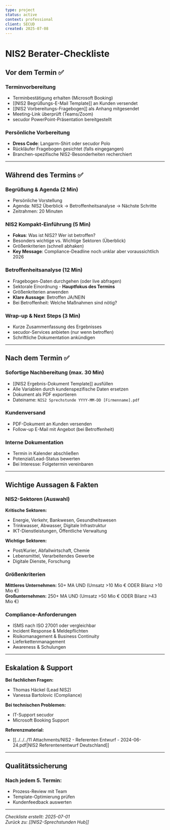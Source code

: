 ```yaml
---
type: project
status: active
context: professional
client: SECUD
created: 2025-07-08
---
```


# NIS2 Berater-Checkliste

## Vor dem Termin ✅

### Terminvorbereitung
- Terminbestätigung erhalten (Microsoft Booking)
- [[NIS2 Begrüßungs-E-Mail Template]] an Kunden versendet
- [[NIS2 Vorbereitungs-Fragebogen]] als Anhang mitgesendet
- Meeting-Link überprüft (Teams/Zoom)
- secudor PowerPoint-Präsentation bereitgestellt

### Persönliche Vorbereitung
- **Dress Code**: Langarm-Shirt oder secudor Polo
- Rückläufer Fragebogen gesichtet (falls eingegangen)
- Branchen-spezifische NIS2-Besonderheiten recherchiert

---

## Während des Termins ✅

### Begrüßung & Agenda (2 Min)
- Persönliche Vorstellung
- Agenda: NIS2 Überblick → Betroffenheitsanalyse → Nächste Schritte
- Zeitrahmen: 20 Minuten

### NIS2 Kompakt-Einführung (5 Min)
- **Fokus**: Was ist NIS2? Wer ist betroffen?
- Besonders wichtige vs. Wichtige Sektoren (Überblick)
- Größenkriterien (schnell abhaken)
- **Key Message**: Compliance-Deadline noch unklar aber voraussichtlich 2026

### Betroffenheitsanalyse (12 Min)
- Fragebogen-Daten durchgehen (oder live abfragen)
- Sektorale Einordnung - **Hauptfokus des Termins**
- Größenkriterien anwenden
- **Klare Aussage**: Betroffen JA/NEIN
- Bei Betroffenheit: Welche Maßnahmen sind nötig?

### Wrap-up & Next Steps (3 Min)
- Kurze Zusammenfassung des Ergebnisses
- secudor-Services anbieten (nur wenn betroffen)
- Schriftliche Dokumentation ankündigen

---

## Nach dem Termin ✅

### Sofortige Nachbereitung (max. 30 Min)
- [[NIS2 Ergebnis-Dokument Template]] ausfüllen
- Alle Variablen durch kundenspezifische Daten ersetzen
- Dokument als PDF exportieren
- Dateiname: `NIS2 Sprechstunde YYYY-MM-DD [Firmenname].pdf`

### Kundenversand
- PDF-Dokument an Kunden versenden
- Follow-up E-Mail mit Angebot (bei Betroffenheit)

### Interne Dokumentation
- Termin in Kalender abschließen
- Potenzial/Lead-Status bewerten
- Bei Interesse: Folgetermin vereinbaren

---

## Wichtige Aussagen & Fakten

### NIS2-Sektoren (Auswahl)
**Kritische Sektoren:**
- Energie, Verkehr, Bankwesen, Gesundheitswesen
- Trinkwasser, Abwasser, Digitale Infrastruktur
- IKT-Dienstleistungen, Öffentliche Verwaltung

**Wichtige Sektoren:**
- Post/Kurier, Abfallwirtschaft, Chemie
- Lebensmittel, Verarbeitendes Gewerbe
- Digitale Dienste, Forschung

### Größenkriterien
**Mittleres Unternehmen:** 50+ MA UND (Umsatz >10 Mio € ODER Bilanz >10 Mio €)  
**Großunternehmen:** 250+ MA UND (Umsatz >50 Mio € ODER Bilanz >43 Mio €)

### Compliance-Anforderungen
- ISMS nach ISO 27001 oder vergleichbar
- Incident Response & Meldepflichten
- Risikomanagement & Business Continuity
- Lieferkettenmanagement
- Awareness & Schulungen

---

## Eskalation & Support

**Bei fachlichen Fragen:**
- Thomas Häckel (Lead NIS2)
- Vanessa Bartolovic (Compliance)

**Bei technischen Problemen:**
- IT-Support secudor
- Microsoft Booking Support

**Referenzmaterial:**
- [[../../../11 Attachments/NIS2 - Referenten Entwurf - 2024-06-24.pdf|NIS2 Referentenentwurf Deutschland]]

---

## Qualitätssicherung

### Nach jedem 5. Termin:
- Prozess-Review mit Team
- Template-Optimierung prüfen
- Kundenfeedback auswerten

---

*Checkliste erstellt: 2025-07-01*  
*Zurück zu: [[NIS2-Sprechstunden Hub]]*